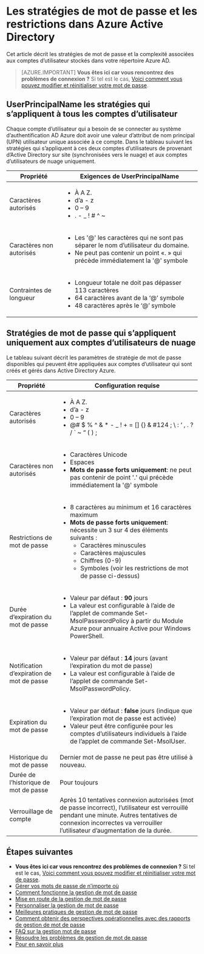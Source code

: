 <properties
    pageTitle="Les stratégies de mot de passe et les restrictions dans Azure Active Directory | Microsoft Azure"
    description="Décrit les stratégies qui s’appliquent dans Azure Active Directory, y compris les caractères autorisés, longueur et l’expiration des mots de passe"
  services="active-directory"
    documentationCenter=""
    authors="curtand"
    manager="femila"
    editor=""/>

<tags
    ms.service="active-directory"
    ms.workload="identity"
    ms.tgt_pltfrm="na"
    ms.devlang="na"
    ms.topic="article"
    ms.date="10/04/2016"
    ms.author="curtand"/>


# <a name="password-policies-and-restrictions-in-azure-active-directory"></a>Les stratégies de mot de passe et les restrictions dans Azure Active Directory

Cet article décrit les stratégies de mot de passe et la complexité associées aux comptes d’utilisateur stockés dans votre répertoire Azure AD.

> [AZURE.IMPORTANT] **Vous êtes ici car vous rencontrez des problèmes de connexion ?** Si tel est le cas, [Voici comment vous pouvez modifier et réinitialiser votre mot de passe](active-directory-passwords-update-your-own-password.md).

## <a name="userprincipalname-policies-that-apply-to-all-user-accounts"></a>UserPrincipalName les stratégies qui s’appliquent à tous les comptes d’utilisateur

Chaque compte d’utilisateur qui a besoin de se connecter au système d’authentification AD Azure doit avoir une valeur d’attribut de nom principal (UPN) utilisateur unique associée à ce compte. Dans le tableau suivant les stratégies qui s’appliquent à ces deux comptes d’utilisateurs de provenant d’Active Directory sur site (synchronisées vers le nuage) et aux comptes d’utilisateurs de nuage uniquement.

|   Propriété           |     Exigences de UserPrincipalName  |
|   ----------------------- |   ----------------------- |
|  Caractères autorisés    |  <ul> <li>À A Z.</li> <li>d’a - z </li><li>0 – 9</li> <li> . - \_ ! \# ^ \~</li></ul> |
|  Caractères non autorisés  | <ul> <li>Les '@' les caractères qui ne sont pas séparer le nom d’utilisateur du domaine.</li> <li>Ne peut pas contenir un point «. » qui précède immédiatement la '@' symbole</li></ul> |
| Contraintes de longueur  |       <ul> <li>Longueur totale ne doit pas dépasser 113 caractères</li><li>64 caractères avant de la ‘@’ symbole</li><li>48 caractères après le ‘@’ symbole</li></ul>

## <a name="password-policies-that-apply-only-to-cloud-user-accounts"></a>Stratégies de mot de passe qui s’appliquent uniquement aux comptes d’utilisateurs de nuage

Le tableau suivant décrit les paramètres de stratégie de mot de passe disponibles qui peuvent être appliquées aux comptes d’utilisateur qui sont créés et gérés dans Active Directory Azure.

|  Propriété       |    Configuration requise          |
|   ----------------------- |   ----------------------- |
|  Caractères autorisés   |   <ul><li>À A Z.</li><li>d’a - z </li><li>0 – 9</li> <li>@# $ % ^ & * - _ ! + = [] {} & #124 ; \ : ‘ , . ? / ` ~ “ ( ) ;</li></ul> |
|  Caractères non autorisés   |       <ul><li>Caractères Unicode</li><li>Espaces</li><li> **Mots de passe forts uniquement**: ne peut pas contenir de point '.' qui précède immédiatement la '@' symbole</li></ul> |
|   Restrictions de mot de passe | <ul><li>8 caractères au minimum et 16 caractères maximum</li><li>**Mots de passe forts uniquement**: nécessite un 3 sur 4 des éléments suivants :<ul><li>Caractères minuscules</li><li>Caractères majuscules</li><li>Chiffres (0-9)</li><li>Symboles (voir les restrictions de mot de passe ci-dessus)</li></ul></li></ul> |
| Durée d’expiration du mot de passe      | <ul><li>Valeur par défaut : **90** jours </li><li>La valeur est configurable à l’aide de l’applet de commande Set-MsolPasswordPolicy à partir du Module Azure pour annuaire Active pour Windows PowerShell.</li></ul> |
| Notification d’expiration de mot de passe |  <ul><li>Valeur par défaut : **14** jours (avant l’expiration du mot de passe)</li><li>La valeur est configurable à l’aide de l’applet de commande Set-MsolPasswordPolicy.</li></ul> |
| Expiration du mot de passe |  <ul><li>Valeur par défaut : **false** jours (indique que l’expiration mot de passe est activée) </li><li>Valeur peut être configurée pour les comptes d’utilisateurs individuels à l’aide de l’applet de commande Set-MsolUser. </li></ul> |
|  Historique du mot de passe  | Dernier mot de passe ne peut pas être utilisé à nouveau. |
|  Durée de l’historique de mot de passe | Pour toujours |
|  Verrouillage de compte | Après 10 tentatives connexion autorisées (mot de passe incorrect), l’utilisateur est verrouillé pendant une minute. Autres tentatives de connexion incorrectes va verrouiller l’utilisateur d’augmentation de la durée. |


## <a name="next-steps"></a>Étapes suivantes

* **Vous êtes ici car vous rencontrez des problèmes de connexion ?** Si tel est le cas, [Voici comment vous pouvez modifier et réinitialiser votre mot de passe](active-directory-passwords-update-your-own-password.md).
* [Gérer vos mots de passe de n’importe où](active-directory-passwords.md)
* [Comment fonctionne la gestion de mot de passe](active-directory-passwords-how-it-works.md)
* [Mise en route de la gestion de mot de passe](active-directory-passwords-getting-started.md)
* [Personnaliser la gestion de mot de passe](active-directory-passwords-customize.md)
* [Meilleures pratiques de gestion de mot de passe](active-directory-passwords-best-practices.md)
* [Comment obtenir des perspectives opérationnelles avec des rapports de gestion de mot de passe](active-directory-passwords-get-insights.md)
* [FAQ sur la gestion mot de passe](active-directory-passwords-faq.md)
* [Résoudre les problèmes de gestion de mot de passe](active-directory-passwords-troubleshoot.md)
* [Pour en savoir plus](active-directory-passwords-learn-more.md)
